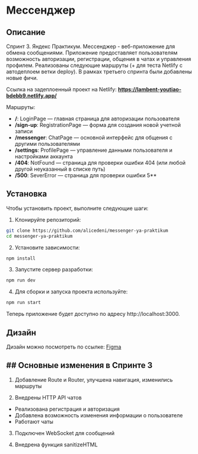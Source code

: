 # Мессенджер 

## Описание

Спринт 3. Яндекс Практикум. Мессенджер -  веб-приложение для обмена сообщениями. Приложение предоставляет пользователям возможность авторизации, регистрации, общения в чатах и управления профилем.
Реализованы следующие маршруты (+ для теста Netlify с автодеплоем ветки deploy). В рамках третьего спринта были добавлены новые фичи.

Ссылка на задеплоенный проект на Netlify:
**https://lambent-youtiao-bdebb9.netlify.app/**

Маршруты:
* **/**: LoginPage — главная страница для авторизации пользователя
* **/sign-up**: RegistrationPage — форма для создания новой учетной записи
* **/messenger**: ChatPage — основной интерфейс для общения с другими пользователями
* **/settings**: ProfilePage — управление данными пользователя и настройками аккаунта
* **/404**: NotFound — страница для проверки ошибки 404 (или любой другой неуказанный в списке путь)
* **/500**: SeverError  — страница для проверки ошибки 5**

## Установка
Чтобы установить проект, выполните следующие шаги:
1. Клонируйте репозиторий:
```bash
git clone https://github.com/alicedeni/messenger-ya-praktikum
cd messenger-ya-praktikum
```
2. Установите зависимости:
```bash
npm install
```
3. Запустите сервер разработки:
```bash
npm run dev
```
4. Для сборки и запуска проекта используйте:
```bash
npm run start
```
Теперь приложение будет доступно по адресу http://localhost:3000.

## Дизайн

Дизайн можно посмотреть по ссылке:
[Figma](https://www.figma.com/design/YukTQbnAnPryTqFhR4KTar/Messenger-YaPr?node-id=0-1&p=f&t=nRmr8M7eIWefx0DM-0)

## ## Основные изменения в Спринте 3

1. Добавление Route и Router, улучшена навигация, изменились маршруты

2. Внедрены HTTP API чатов
- Реализована регистрация и авторизация
- Добавлена возможность изменения информации о пользователе
- Работают чаты

3. Подключен WebSocket для сообщений

4. Внедрена функция sanitizeHTML
